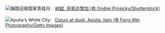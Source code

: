 ![](https://www.bing.com/th?id=OHR.TicanFrog_ZH-CN8949758487_UHD.jpg&w=1000)蹦跳迎接国家青蛙月:&nbsp;&ensp;[树蛙, 哥斯达黎加 (© Ondrej Prosicky/Shutterstock)](https://www.bing.com/th?id=OHR.TicanFrog_ZH-CN8949758487_UHD.jpg)
<br><br/>
![](https://www.bing.com/th?id=OHR.ItalyOstuni_EN-US2964422003_UHD.jpg&w=1000)Apulia's White City:&nbsp;&ensp;[Ostuni at dusk, Apulia, Italy (© Feng Wei Photography/Getty Images)](https://www.bing.com/th?id=OHR.ItalyOstuni_EN-US2964422003_UHD.jpg)
<br><br/>
